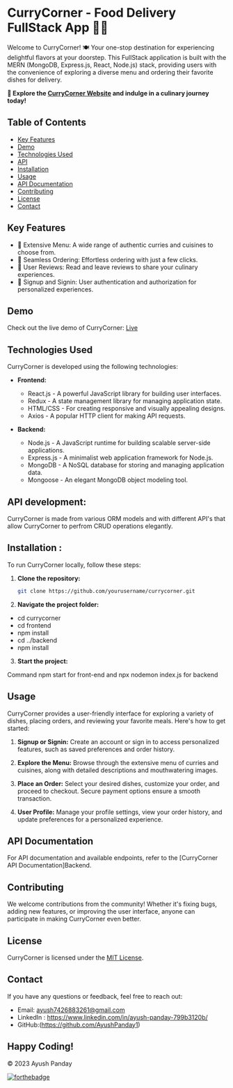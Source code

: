 # CurryCorner - Food Delivery FullStack App 🍛🚀

Welcome to CurryCorner! 🍽️ Your one-stop destination for experiencing delightful flavors at your doorstep. This FullStack application is built with the MERN (MongoDB, Express.js, React, Node.js) stack, providing users with the convenience of exploring a diverse menu and ordering their favorite dishes for delivery.

**🚀 Explore the [CurryCorner Website](https://currycorner.vercel.app/) and indulge in a culinary journey today!**

## Table of Contents

- [Key Features](#key-features)
- [Demo](#demo)
- [Technologies Used](#technologies-used)
- [API](#Api-developed)
- [Installation](#installation)
- [Usage](#usage)
- [API Documentation](#api-documentation)
- [Contributing](#contributing)
- [License](#license)
- [Contact](#contact)

## Key Features

- 🍛 Extensive Menu: A wide range of authentic curries and cuisines to choose from.
- 🛒 Seamless Ordering: Effortless ordering with just a few clicks.
- 🌟 User Reviews: Read and leave reviews to share your culinary experiences.
- 👥 Signup and Signin: User authentication and authorization for personalized experiences.

## Demo

Check out the live demo of CurryCorner: [Live](https://currycorner.vercel.app/)

## Technologies Used

CurryCorner is developed using the following technologies:

- **Frontend:**
  - React.js - A powerful JavaScript library for building user interfaces.
  - Redux - A state management library for managing application state.
  - HTML/CSS - For creating responsive and visually appealing designs.
  - Axios - A popular HTTP client for making API requests.

- **Backend:**
  - Node.js - A JavaScript runtime for building scalable server-side applications.
  - Express.js - A minimalist web application framework for Node.js.
  - MongoDB - A NoSQL database for storing and managing application data.
  - Mongoose - An elegant MongoDB object modeling tool.

## API development:

CurryCorner is made from various ORM models and with different API's that allow CurryCorner to perfrom CRUD operations elegantly.

## Installation :

To run CurryCorner locally, follow these steps:

1. **Clone the repository:**

   ```bash
   git clone https://github.com/yourusername/currycorner.git

2. **Navigate the project folder:**
- cd currycorner
- cd frontend
- npm install
- cd ../backend
- npm install

3. **Start the project:**

 Command npm start for front-end and npx nodemon index.js for backend

## Usage

CurryCorner provides a user-friendly interface for exploring a variety of dishes, placing orders, and reviewing your favorite meals. Here's how to get started:

1. **Signup or Signin:**
   Create an account or sign in to access personalized features, such as saved preferences and order history.

2. **Explore the Menu:**
   Browse through the extensive menu of curries and cuisines, along with detailed descriptions and mouthwatering images.

3. **Place an Order:**
   Select your desired dishes, customize your order, and proceed to checkout. Secure payment options ensure a smooth transaction.

4. **User Profile:**
   Manage your profile settings, view your order history, and update preferences for a personalized experience.

## API Documentation

For API documentation and available endpoints, refer to the [CurryCorner API Documentation]Backend.

## Contributing

We welcome contributions from the community! Whether it's fixing bugs, adding new features, or improving the user interface, anyone can participate in making CurryCorner even better.


## License

CurryCorner is licensed under the [MIT License](./LICENSE).

## Contact

If you have any questions or feedback, feel free to reach out:

- Email: ayush7426883261@gmail.com
- LinkedIn : https://www.linkedin.com/in/ayush-panday-799b3120b/
- GitHub:(https://github.com/AyushPanday1)


## Happy Coding!
© 2023 Ayush Panday

[![forthebadge](https://forthebadge.com/images/badges/built-with-love.svg)](https://forthebadge.com)

